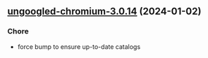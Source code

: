

## [ungoogled-chromium-3.0.14](https://github.com/truecharts/charts/compare/ungoogled-chromium-3.0.13...ungoogled-chromium-3.0.14) (2024-01-02)

### Chore



- force bump to ensure up-to-date catalogs